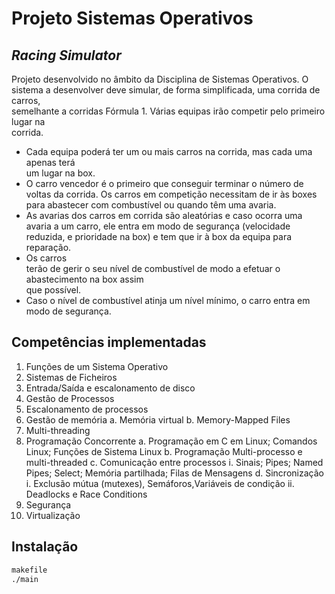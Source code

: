 # Projeto Sistemas Operativos
## _Racing Simulator_



Projeto desenvolvido no âmbito da Disciplina de Sistemas Operativos.
O	 sistema	 a	 desenvolver	 deve	 simular,	 de	 forma	 simplificada, uma	 corrida	 de	 carros,	
semelhante	a	corridas	Fórmula	1.	Várias	equipas	irão	competir	pelo	primeiro	lugar	na	
corrida.	
- Cada	equipa	poderá	ter	um	ou	mais	carros	na	corrida,	mas	cada	uma	apenas	terá	
um	lugar	na	box.	
 - O	 carro	 vencedor	é	o	 primeiro que	 conseguir terminar	 o	número	 de	
voltas	da	corrida.	Os	carros	em	competição	necessitam	de	ir	às	boxes	para	abastecer	com	
combustível	ou	quando	têm	uma	avaria.	
- As	avarias	dos	carros	em	corrida	são	aleatórias	e	 caso	 ocorra	 uma	 avaria	 a	 um	 carro,	 ele	 entra	 em	 modo	 de	 segurança	 (velocidade	reduzida,	e	prioridade	na	box)	e	 tem	que	ir	à	box da	equipa	para	reparação.	
- Os	carros	
terão	de	gerir	o	seu	nível	de	combustível	de	modo	a	efetuar	o	abastecimento	na	box	assim	
que	possível.	
- Caso	o	nível	de	combustível	atinja	um	nível	mínimo,	o	carro	entra	em	modo
de	segurança.


## Competências implementadas

1.    Funções de um Sistema Operativo
2.    Sistemas de Ficheiros
3.    Entrada/Saída e escalonamento de disco
4.    Gestão de Processos
5.    Escalonamento de processos
6.    Gestão de memória
       a.    Memória virtual
       b.    Memory-Mapped Files
7.    Multi-threading
8.    Programação Concorrente
       a.    Programação em C em Linux; Comandos Linux; Funções de Sistema Linux
       b.    Programação Multi-processo e multi-threaded
       c.    Comunicação entre processos
              i.    Sinais; Pipes; Named Pipes; Select; Memória partilhada; Filas de Mensagens
       d.    Sincronização
              i.    Exclusão mútua (mutexes), Semáforos,Variáveis de condição
              ii.    Deadlocks e Race Conditions
9.    Segurança
10.  Virtualização


## Instalação

```sh
makefile
./main
```
